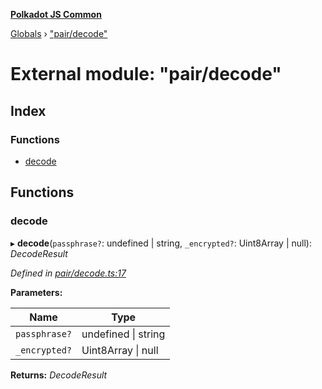 **[Polkadot JS Common](../README.md)**

[Globals](../globals.md) › ["pair/decode"](_pair_decode_.md)

# External module: "pair/decode"

## Index

### Functions

* [decode](_pair_decode_.md#decode)

## Functions

###  decode

▸ **decode**(`passphrase?`: undefined | string, `_encrypted?`: Uint8Array | null): *DecodeResult*

*Defined in [pair/decode.ts:17](https://github.com/polkadot-js/common/blob/a1c2f03/packages/keyring/src/pair/decode.ts#L17)*

**Parameters:**

Name | Type |
------ | ------ |
`passphrase?` | undefined \| string |
`_encrypted?` | Uint8Array \| null |

**Returns:** *DecodeResult*
